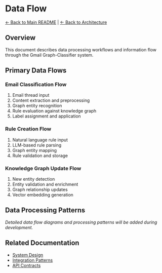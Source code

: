 # Data Flow

[← Back to Main README](../../README.md) | [← Back to Architecture](system-design.md)

## Overview

This document describes data processing workflows and information flow through the Gmail Graph-Classifier system.

## Primary Data Flows

### Email Classification Flow
1. Email thread input
2. Content extraction and preprocessing
3. Graph entity recognition
4. Rule evaluation against knowledge graph
5. Label assignment and application

### Rule Creation Flow
1. Natural language rule input
2. LLM-based rule parsing
3. Graph entity mapping
4. Rule validation and storage

### Knowledge Graph Update Flow
1. New entity detection
2. Entity validation and enrichment
3. Graph relationship updates
4. Vector embedding generation

## Data Processing Patterns

*Detailed data flow diagrams and processing patterns will be added during development.*

## Related Documentation

- [System Design](system-design.md)
- [Integration Patterns](integration-patterns.md)
- [API Contracts](../implementation/api-contracts.md)